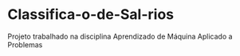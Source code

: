 # Classifica-o-de-Sal-rios
Projeto trabalhado na disciplina Aprendizado de Máquina Aplicado a Problemas
